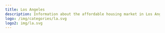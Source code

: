 ```yaml
---
title: Los Angeles
description: Information about the affordable housing market in Los Angeles, CA.
logo: /img/categories/la.svg
logo2: img/la.svg
---
```

